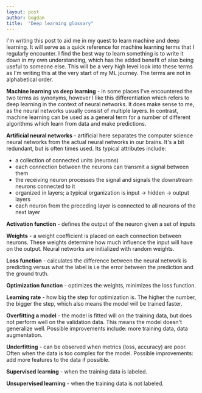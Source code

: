 ```yaml
---
layout: post
author: bogdan
title:  "Deep learning glossary"
---
```



I'm writing this post to aid me in my quest to learn machine and deep learning. It will serve as a quick reference for machine learning terms that I regularly encounter. I find the best way to learn something is to write it down in my own understanding, which has the added benefit of also being useful to someone else. This will be a very high level look into these terms as I'm writing this at the very start of my ML journey. The terms are not in alphabetical order.


**Machine learning vs deep learning** - in some places I've encountered the two terms as synonyms, however I like this differentiation which refers to deep learning in the context of neural networks. It does make sense to me, as the neural networks usually consist of multiple layers. In contrast, machine learning can be used as a general term for a number of different algorithms which learn from data and make predictions.

**Artificial neural networks** - artificial here separates the computer science neural networks from the actual neural networks in our brains. It's a bit redundant, but is often times used. Its typical attributes include:

* a collection of connected units (neurons)
* each connection between the neurons can transmit a signal between them
* the receiving neuron processes the signal and signals the downstream neurons connected to it
* organized in layers; a typical organization is input -> hidden -> output layers
* each neuron from the preceding layer is connected to all neurons of the next layer

**Activation function** - defines the output of the neuron given a set of inputs

**Weights** - a weight coefficient is placed on each connection between neurons. These weights determine how much influence the input will have on the output. Neural networks are initialized with random weights.

**Loss function** - calculates the difference between the neural network is predicting versus what the label is i.e the error between the prediction and the ground truth.

**Optimization function** - optimizes the weights, minimizes the loss function.

**Learning rate** - how big the step for optimization is. The higher the number, the bigger the step, which also means the model will be trained faster.

**Overfitting a model** - the model is fitted will on the training data, but does not perform well on the validation data. This means the model doesn't generalize well. Possible improvements include: more training data, data augmentation.

**Underfitting** - can be observed when metrics (loss, accuracy) are poor. Often when the data is too complex for the model. Possible improvements: add more features to the data if possible.

**Supervised learning** - when the training data is labeled.

**Unsupervised learning** - when the training data is not labeled.

